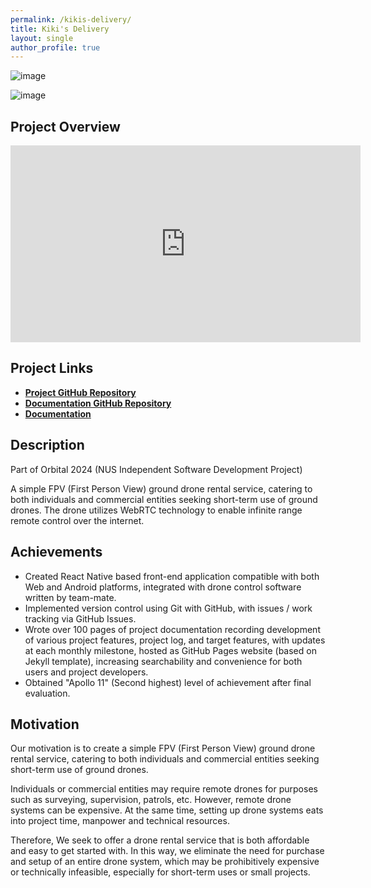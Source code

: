 ```yaml
---
permalink: /kikis-delivery/
title: Kiki's Delivery
layout: single
author_profile: true
---
```


![image](https://github.com/user-attachments/assets/d379eba2-2beb-41e6-972b-0cabacdb42e1)

![image](https://github.com/user-attachments/assets/6b49df73-a80c-4733-ac1f-8b1327c3476e)

## Project Overview
<iframe width="560" height="315" src="https://www.youtube.com/embed/zLiVZ9eBdng?si=Hi1CW7O0CQM4zQbt" title="YouTube video player" frameborder="0" allow="accelerometer; autoplay; clipboard-write; encrypted-media; gyroscope; picture-in-picture; web-share" referrerpolicy="strict-origin-when-cross-origin" allowfullscreen></iframe>

## Project Links
- [**Project GitHub Repository**](https://github.com/ItsMeNengYi/Kiki_Delivery)
- [**Documentation GitHub Repository**](https://github.com/LeeZeHao/Kiki_Delivery_Docs)
- [**Documentation**](https://leezehao.github.io/Kiki_Delivery_Docs/)

## Description
Part of Orbital 2024 (NUS Independent Software Development Project)

A simple FPV (First Person View) ground drone rental service, catering to both individuals and commercial entities seeking short-term use of ground drones. The drone utilizes WebRTC technology to enable infinite range remote control over the internet.

## Achievements
- Created React Native based front-end application compatible with both Web and Android platforms, integrated with drone control software written by team-mate.
- Implemented version control using Git with GitHub, with issues / work tracking via GitHub Issues.
- Wrote over 100 pages of project documentation recording development of various project features, project log, and target features, with updates at each monthly milestone, hosted as GitHub Pages website (based on Jekyll template), increasing searchability and convenience for both users and project developers.
- Obtained "Apollo 11" (Second highest) level of achievement after final evaluation. 

## Motivation
Our motivation is to create a simple FPV (First Person View) ground drone rental service, catering to both individuals and commercial entities seeking short-term use of ground drones.     
    
Individuals or commercial entities may require remote drones for purposes such as surveying, supervision, patrols, etc. However, remote drone systems can be expensive. At the same time, setting up drone systems eats into project time, manpower and technical resources.     
    
Therefore, We seek to offer a drone rental service that is both affordable and easy to get started with. In this way, we eliminate the need for purchase and setup of an entire drone system, which may be prohibitively expensive or technically infeasible, especially for short-term uses or small projects.
